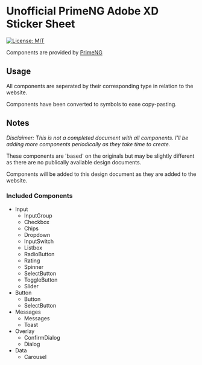 # Unofficial PrimeNG Adobe XD Sticker Sheet

[![License: MIT](https://img.shields.io/badge/License-MIT-yellow.svg)](https://opensource.org/licenses/MIT)

Components are provided by [PrimeNG](https://www.primefaces.org/primeng)

## Usage

All components are seperated by their corresponding type in relation to the website.

Components have been converted to symbols to ease copy-pasting.

## Notes

*Disclaimer: This is not a completed document with all components. I'll be adding more components periodically as they take time to create.*

These components are 'based' on the originals but may be slightly different as there are no publically available design documents.

Components will be added to this design document as they are added to the website.

### Included Components

- Input
  - InputGroup
  - Checkbox
  - Chips
  - Dropdown
  - InputSwitch
  - Listbox
  - RadioButton
  - Rating
  - Spinner
  - SelectButton
  - ToggleButton
  - Slider
- Button
  - Button
  - SelectButton
- Messages
  - Messages
  - Toast
- Overlay
  - ConfirmDialog
  - Dialog
- Data
  - Carousel
